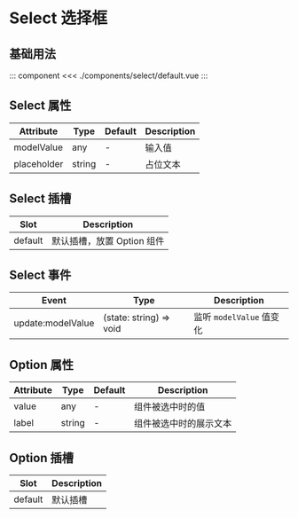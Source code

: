 # Select 选择框

## 基础用法

::: component <SelectDefault/>
<<< ./components/select/default.vue
:::

## Select 属性

| Attribute   | Type    | Default | Description |
|-------------|---------|---------|-------------|
| modelValue  | any     | -       | 输入值       |
| placeholder | string  | -       | 占位文本     |

## Select 插槽

| Slot    | Description             |
|---------|-------------------------|
| default | 默认插槽，放置 Option 组件 |

## Select 事件

| Event             | Type                    | Description             |
|-------------------|-------------------------|-------------------------|
| update:modelValue | (state: string) => void | 监听 `modelValue` 值变化  |

## Option 属性

| Attribute | Type   | Default | Description        |
|-----------|--------|---------|--------------------|
| value     | any    | -       | 组件被选中时的值      |
| label     | string | -       | 组件被选中时的展示文本 |

## Option 插槽

| Slot    | Description |
|---------|-------------|
| default | 默认插槽     |

